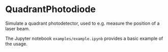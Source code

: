 # QuadrantPhotodiode

Simulate a quadrant photodetector, used to e.g. measure the position of a laser beam.

The Jupyter notebook `examples/example.ipynb` provides a basic example of the usage.
